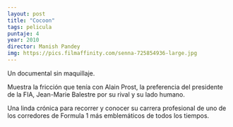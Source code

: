 ```yaml
---
layout: post
title: "Cocoon"
tags: pelicula
puntaje: 4
year: 2010
director: Manish Pandey
img: https://pics.filmaffinity.com/senna-725854936-large.jpg
---
```


Un documental sin maquillaje. 

Muestra la fricción que tenía con Alain Prost, la preferencia del presidente de la FIA, Jean-Marie Balestre por su rival y su lado humano.

Una linda crónica para recorrer y conocer su carrera profesional de uno de los corredores de Formula 1 más emblemáticos de todos los tiempos.
